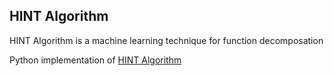 ## HINT Algorithm

HINT Algorithm is a machine learning technique for function decomposation

Python implementation of [HINT Algorithm](https://www.researchgate.net/publication/2820632_Machine_Learning_by_Function_Decomposition)
